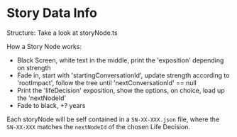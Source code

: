 # Story Data Info

Structure: Take a look at storyNode.ts 

How a Story Node works:
- Black Screen, white text in the middle, print the 'exposition' depending on strength
- Fade in, start with 'startingConversationId', update strength according to 'rootImpact', follow the tree until 'nextConversationId' == null
- Print the 'lifeDecision' exposition, show the options, on choice, load up the 'nextNodeId' 
- Fade to black, +? years

Each storyNode will be self contained in a `SN-XX-XXX.json` file, where the `SN-XX-XXX` matches the `nextNodeId` of the chosen Life Decision.

